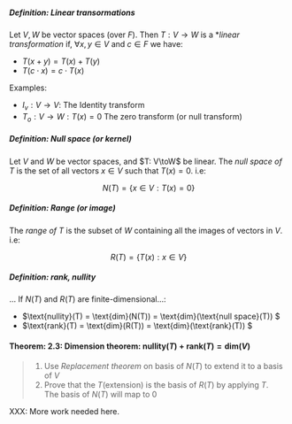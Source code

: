 ##### Definition: Linear transormations

Let $V, W$ be vector spaces (over $F$). Then $T: V \to W$ is a **linear
transformation* if, $\forall x, y \in V$ and $c \in F$ we have:

* $T(x +y) = T(x) + T(y)$
* $T(c \cdot x) = c \cdot T(x)$

Examples:

* $I_v: V \to V$: The Identity transform
* $T_o: V \to W: T(x) = 0$ The zero transform (or null transform)


##### Definition: Null space (or kernel)

Let $V$ and $W$ be vector spaces, and $T: V\toW$ be linear.
The *null space of $T$* is the set of all vectors $x \in V$ such that
$T(x) = 0$. i.e:

$$ N(T) = \{x \in V: T(x) = 0 \}$$


##### Definition: Range (or image)

The *range of $T$* is the subset of $W$ containing all the images of vectors in
$V$. i.e:

$$ R(T) = \{ T(x): x \in V \}$$

##### Definition: rank, nullity

... If $N(T)$ and $R(T)$ are finite-dimensional...:

* $\text{nullity}(T) = \text{dim}(N(T)) = \text{dim}(\text{null space}(T)) $
* $\text{rank}(T) = \text{dim}(R(T)) = \text{dim}(\text{rank}(T)) $

#### Theorem: 2.3: Dimension theorem: $\text{nullity}(T) + \text{rank}(T) = \text{dim}(V)$

> 1. Use *Replacement theorem* on basis of $N(T)$ to extend it to a basis of $V$
> 1. Prove that the $T($extension$)$ is the basis of $R(T)$ by applying $T$.  
>    The basis of $N(T)$ will map to $0$

XXX: More work needed here.
